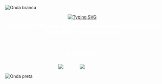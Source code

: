 <!-- Onda branca topo -->
![Onda branca](https://capsule-render.vercel.app/api?type=waving&height=130&color=ffffff)

<div align="center" style="color: white;">

  <a href="https://git.io/typing-svg" target="_blank" rel="noopener noreferrer">
    <img src="https://readme-typing-svg.demolab.com?font=Kavoon&weight=700&pause=1000&color=FFFFFF&background=00000000&width=450&lines=Ol%C3%A1%2C+eu+sou+Moservx" alt="Typing SVG" />
  </a>

  <p style="font-size:18px; font-weight:600; margin-top: 10px;">
    Desenvolvedor de bots Discord focado em criar soluções eficientes e personalizadas.
  </p>

  <hr style="border: none; height: 1px; background: #fff; width: 50%; margin: 25px auto;" />

  <h3>🛠️ Tech Stack</h3>

  <p>
    <img alt="Node.js" src="https://img.shields.io/badge/Node.js-FFFFFF?style=for-the-badge&logo=node.js&logoColor=000000" />
    <img alt="JavaScript" src="https://img.shields.io/badge/JavaScript-FFFFFF?style=for-the-badge&logo=javascript&logoColor=000000" />
  </p>
  
</div>

<!-- Onda preta base -->
![Onda preta](https://capsule-render.vercel.app/api?type=waving&height=130&color=000000&section=footer)
